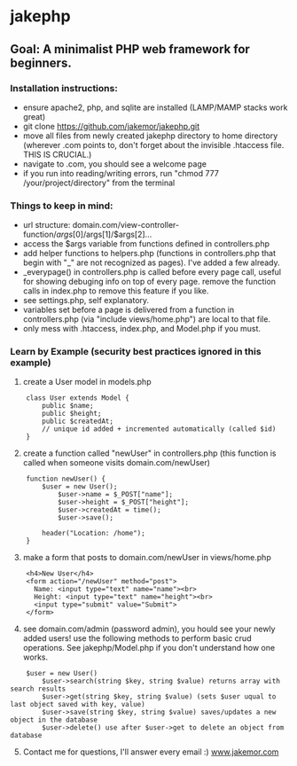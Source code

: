 # jakephp

## Goal: A minimalist PHP web framework for beginners.

### Installation instructions:
- ensure apache2, php, and sqlite are installed (LAMP/MAMP stacks work great)
- git clone https://github.com/jakemor/jakephp.git
- move all files from newly created jakephp directory to home directory (wherever <your-domain>.com points to, don't forget about the invisible .htaccess file. THIS IS CRUCIAL.)
- navigate to <your-domain>.com, you should see a welcome page
- if you run into reading/writing errors, run "chmod 777 /your/project/directory" from the terminal

### Things to keep in mind:
- url structure: domain.com/view-controller-function/$args[0]/$args[1]/$args[2]...
- access the $args variable from functions defined in controllers.php
- add helper functions to helpers.php (functions in controllers.php that begin with "_" are not recognized as pages). I've added a few already.
- _everypage() in controllers.php is called before every page call, useful for showing debuging info on top of every page. remove the function calls in index.php to remove this feature if you like.
- see settings.php, self explanatory.
- variables set before a page is delivered from a function in controllers.php (via "include views/home.php") are local to that file.
- only mess with .htaccess, index.php, and Model.php if you must.

### Learn by Example (security best practices ignored in this example)
1. create a User model in models.php
```
	class User extends Model {
		public $name;
		public $height;
		public $createdAt; 
		// unique id added + incremented automatically (called $id)
	}
```

2. create a function called "newUser" in controllers.php (this function is called when someone visits domain.com/newUser)
```
	function newUser() {
		$user = new User(); 
			$user->name = $_POST["name"]; 
			$user->height = $_POST["height"];
			$user->createdAt = time();
			$user->save(); 

		header("Location: /home"); 
	}
```

3. make a form that posts to domain.com/newUser in views/home.php
```
    <h4>New User</h4>
    <form action="/newUser" method="post">
      Name: <input type="text" name="name"><br>
      Height: <input type="text" name="height"><br>
      <input type="submit" value="Submit">
    </form>
```

4. see domain.com/admin (password admin), you hould see your newly added users! use the following methods to perform basic crud operations. See jakephp/Model.php if you don't understand how one works.
```
	$user = new User()
		$user->search(string $key, string $value) returns array with search results
		$user->get(string $key, string $value) (sets $user uqual to last object saved with key, value)
		$user->save(string $key, string $value) saves/updates a new object in the database
		$user->delete() use after $user->get to delete an object from database
```

5. Contact me for questions, I'll answer every email :) www.jakemor.com

